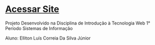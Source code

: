 # [Acessar Site]([https://elliton-luis.github.io/minecraft/](https://minecraft-elliton.netlify.app/))

Projeto Desenvolvido na Disciplina de Introdução à Tecnologia Web
1° Período Sistemas de Informação

Aluno: Elliton Luís Correia Da Silva Júnior
